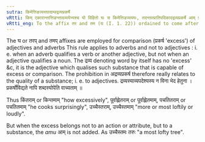 ```yaml
---
sutra: किमेत्तिङव्ययघादाम्वद्रव्यप्रकर्षे
vRtti: किम् एकारान्तात्तिङन्तादव्ययेभ्यश्च यो विहितो घः स किमेत्तिङव्ययघः, तदन्तात्प्रातिपदिकादद्रव्यप्रकर्षे आम् प्रत्ययो भवति ॥
vRtti_eng: To the affix तर and तम (घ (I. 1. 22)) ordained to come after the word किम् (V. 3. 55) or after a word ending in ए (VI. 3. 17) or after a finite verb (V. 3. 56), (V. 3. 57) or after an indeclinable, is added the affix _am_ (आम्), but not if the excess belongs to a substance (and not to an action or quality).
---
```

The घ or तरप् and तमप् affixes are employed for comparison (प्रकर्ष 'excess') of adjectives and adverbs This rule applies to adverbs and not to adjectives : i. e. when an adverb qualifies a verb or another adjective, but not when an adjective qualifies a noun. The द्रव्य denoting word by itself has no 'excess' &c, it is the adjective which qualises such substance that is capable of excess or comparison. The prohibition in अद्रव्यप्रकर्ष therefore really relates to the quality of a substance; i. e. to adjectives. द्रव्यस्याव्यपदेश्यस्य न विना भेद हेतुना । प्रकर्षोविद्यते नापि शब्दस्योपेति वाच्यताम् ॥

Thus किंतराम् or किन्तमाम् "how excessively", पूर्वाह्णेतराम् or पूर्वाह्णेतमाम्, पचतितराम् or पचतितमाम् "he cooks surprisingly", उच्चैस्तराम्, उच्चैस्तमाम् "more or most loftily or loudly".

But when the excess belongs not to an action or attribute, but to a substance, the _amu_ आम्  is not added. As उच्चैस्तमः तरुः "a most lofty tree".
